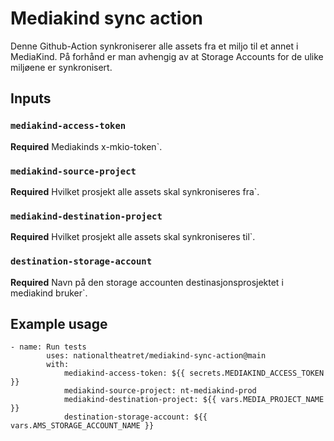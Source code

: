 # Mediakind sync action

Denne Github-Action synkroniserer alle assets fra et miljo til et annet i MediaKind. På forhånd er man avhengig av at Storage Accounts for
de ulike miljøene er synkronisert. 

## Inputs

### `mediakind-access-token`

**Required** Mediakinds x-mkio-token`.

### `mediakind-source-project`

**Required** Hvilket prosjekt alle assets skal synkroniseres fra`.

### `mediakind-destination-project`

**Required** Hvilket prosjekt alle assets skal synkroniseres til`.

### `destination-storage-account`

**Required** Navn på den storage accounten destinasjonsprosjektet i mediakind bruker`.


## Example usage

``` 
- name: Run tests
        uses: nationaltheatret/mediakind-sync-action@main
        with:
            mediakind-access-token: ${{ secrets.MEDIAKIND_ACCESS_TOKEN }}
            mediakind-source-project: nt-mediakind-prod
            mediakind-destination-project: ${{ vars.MEDIA_PROJECT_NAME }}
            destination-storage-account: ${{ vars.AMS_STORAGE_ACCOUNT_NAME }}
          
```

